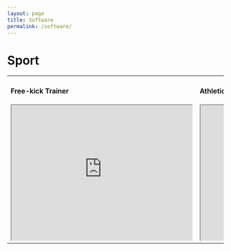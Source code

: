 ```yaml
---
layout: page
title: Software
permalink: /software/
---
```

<style>
    .tbl-cell {
        width: 50%;
    }
    .media {
        display: block;
        margin-left: auto;
        margin-right: auto;
    }
    .heading {
        font-weight: 600;
        color: #000;
        text-align: left
    }
</style>

<h1 class="heading">Sport</h1>
<table>
    <tr>
        <td class="tbl-cell">
            <h4 class="heading">Free-kick Trainer</h4>
            <iframe class="media" width="420" height="315"
                src="https://www.youtube.com/embed/hY4rhKUK-J8">
            </iframe>
        </td>
        <td class="tbl-cell">
            <h4 class="heading">Athletic Barcodes</h4>
            <iframe class="media" width="420" height="315"
                src="https://www.youtube.com/embed/Lp-tolfU1Rc">
            </iframe>
        </td>
    </tr>
</table>